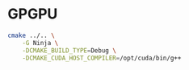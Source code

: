# GPGPU

```bash
cmake ../.. \
    -G Ninja \
    -DCMAKE_BUILD_TYPE=Debug \
    -DCMAKE_CUDA_HOST_COMPILER=/opt/cuda/bin/g++
```

